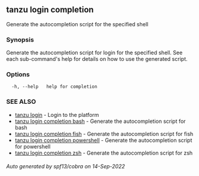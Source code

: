 ## tanzu login completion

Generate the autocompletion script for the specified shell

### Synopsis

Generate the autocompletion script for login for the specified shell.
See each sub-command's help for details on how to use the generated script.


### Options

```
  -h, --help   help for completion
```

### SEE ALSO

* [tanzu login](tanzu_login.md)	 - Login to the platform
* [tanzu login completion bash](tanzu_login_completion_bash.md)	 - Generate the autocompletion script for bash
* [tanzu login completion fish](tanzu_login_completion_fish.md)	 - Generate the autocompletion script for fish
* [tanzu login completion powershell](tanzu_login_completion_powershell.md)	 - Generate the autocompletion script for powershell
* [tanzu login completion zsh](tanzu_login_completion_zsh.md)	 - Generate the autocompletion script for zsh

###### Auto generated by spf13/cobra on 14-Sep-2022
